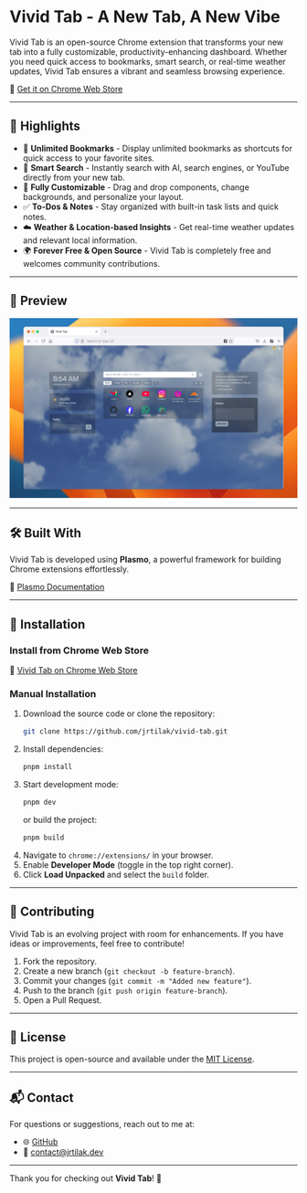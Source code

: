 # Vivid Tab - A New Tab, A New Vibe

Vivid Tab is an open-source Chrome extension that transforms your new tab into a fully customizable, productivity-enhancing dashboard. Whether you need quick access to bookmarks, smart search, or real-time weather updates, Vivid Tab ensures a vibrant and seamless browsing experience.

🔗 [Get it on Chrome Web Store](https://chrome.google.com/webstore/detail/vivid-tab/hchlkclbagoklpnijoadpghhcjpeoeim)

---

## 🚀 Highlights

- 🔖 **Unlimited Bookmarks** - Display unlimited bookmarks as shortcuts for quick access to your favorite sites.
- 🔎 **Smart Search** - Instantly search with AI, search engines, or YouTube directly from your new tab.
- 🎨 **Fully Customizable** - Drag and drop components, change backgrounds, and personalize your layout.
- ✅ **To-Dos & Notes** - Stay organized with built-in task lists and quick notes.
- ☁️ **Weather & Location-based Insights** - Get real-time weather updates and relevant local information.
- 🌍 **Forever Free & Open Source** - Vivid Tab is completely free and welcomes community contributions.

---

## 📌 Preview

![Screenshot 1](https://github.com/jrTilak/vivid-tab-website/raw/master/public/preview.png)

---

## 🛠 Built With

Vivid Tab is developed using **Plasmo**, a powerful framework for building Chrome extensions effortlessly.

🔗 [Plasmo Documentation](https://docs.plasmo.com/)

---

## 🔗 Installation

### Install from Chrome Web Store

🔗 [Vivid Tab on Chrome Web Store](https://chrome.google.com/webstore/detail/vivid-tab/hchlkclbagoklpnijoadpghhcjpeoeim)

### Manual Installation

1. Download the source code or clone the repository:
   ```sh
   git clone https://github.com/jrtilak/vivid-tab.git
   ```
2. Install dependencies:
   ```sh
   pnpm install
   ```
3. Start development mode:
   ```sh
   pnpm dev
   ```
   or build the project:
   ```sh
   pnpm build
   ```
4. Navigate to `chrome://extensions/` in your browser.
5. Enable **Developer Mode** (toggle in the top right corner).
6. Click **Load Unpacked** and select the `build` folder.

---

## 🤝 Contributing

Vivid Tab is an evolving project with room for enhancements. If you have ideas or improvements, feel free to contribute!

1. Fork the repository.
2. Create a new branch (`git checkout -b feature-branch`).
3. Commit your changes (`git commit -m "Added new feature"`).
4. Push to the branch (`git push origin feature-branch`).
5. Open a Pull Request.

---

## 📜 License

This project is open-source and available under the [MIT License](LICENSE).

---

## 📬 Contact

For questions or suggestions, reach out to me at:

- 🌐 [GitHub](https://github.com/jrtilak)
- 📧 contact@jrtilak.dev

---

Thank you for checking out **Vivid Tab**! 🚀
